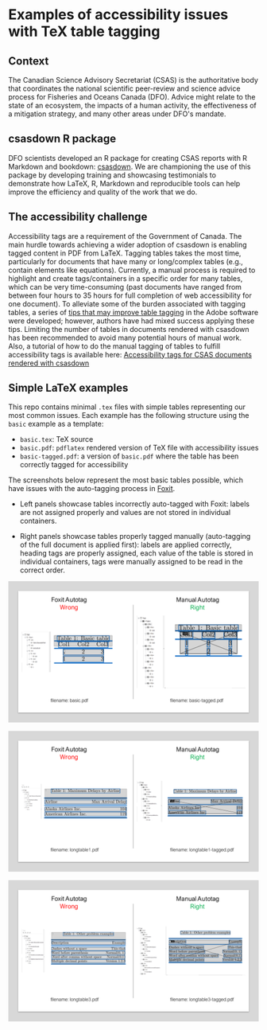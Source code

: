 # Examples of accessibility issues with TeX table tagging

## Context

The Canadian Science Advisory Secretariat (CSAS) is the authoritative body that
coordinates the national scientific peer-review and science advice process for
Fisheries and Oceans Canada (DFO). Advice might relate to the state of an
ecosystem, the impacts of a human activity, the effectiveness of a mitigation
strategy, and many other areas under DFO's mandate.

## csasdown R package

DFO scientists developed an R package for creating CSAS reports with R Markdown
and bookdown: [csasdown](https://github.com/pbs-assess/csasdown). We are
championing the use of this package by developing training and showcasing
testimonials to demonstrate how LaTeX, R, Markdown and reproducible tools can
help improve the efficiency and quality of the work that we do.

## The accessibility challenge

Accessibility tags are a requirement of the Government of Canada. The main
hurdle towards achieving a wider adoption of csasdown is enabling tagged
content in PDF from LaTeX. Tagging tables takes the most time, particularly for
documents that have many or long/complex tables (e.g., contain elements like
equations). Currently, a manual process is required to highlight and create
tags/containers in a specific order for many tables, which can be very
time-consuming (past documents have ranged from between four hours to 35 hours
for full completion of web accessibility for one document). To alleviate some
of the burden associated with tagging tables, a series of
[tips that may improve table tagging](https://github.com/pbs-assess/csasdown/wiki/Table-tagging-for-the-PDF)
in the Adobe software were developed; however, authors have had mixed success
applying these tips. Limiting the number of tables in documents rendered with
csasdown has been recommended to avoid many potential hours of manual work.
Also, a tutorial of how to do the manual tagging of tables to fulfill
accessibility tags is available here:
[Accessibility tags for CSAS documents rendered with csasdown](https://www.youtube.com/watch?v=lJYOu2He0Wo)

## Simple LaTeX examples

This repo contains minimal `.tex` files with simple tables representing our
most common issues. Each example has the following structure using the `basic`
example as a template:

- `basic.tex`: TeX source
- `basic.pdf`: `pdflatex` rendered version of TeX file with accessibility issues
- `basic-tagged.pdf`: a version of `basic.pdf` where the table has been correctly tagged for accessibility

The screenshots below represent the most basic tables
possible, which have issues with the auto-tagging process in [Foxit](https://www.foxit.com/pdf-reader/).

- Left panels showcase tables incorrectly auto-tagged with Foxit: labels are
  not assigned properly and values are not stored in individual containers.

- Right panels showcase tables properly tagged manually (auto-tagging of the
  full document is applied first): labels are applied correctly, heading tags are
  properly assigned, each value of the table is stored in individual containers,
  tags were manually assigned to be read in the correct order.

![basic](vignettes/basic.PNG)

![longtable1](vignettes/longtable1.PNG)

![longtable3](vignettes/longtable3.PNG)
